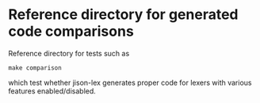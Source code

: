 # Reference directory for generated code comparisons

Reference directory for tests such as

```
make comparison
```

which test whether jison-lex generates proper code for lexers with various features enabled/disabled.
